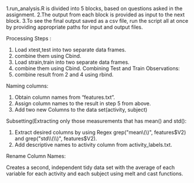  1.run_analysis.R is divided into 5 blocks, based on questions asked in the assignment.
 2.The output from each block is provided as input to the next block.
 3.To see the final output saved as a csv file, run the script all at once by providing  appropriate paths for input and output files.

Processing Steps :
1. Load xtest,test into two separate data frames.
2. combine them using Cbind.
3. Load strain,train into two separate data frames.
4. combine them using Cbind.
Combining Test and Train Observations:
5. combine result from 2 and 4 using rbind.

Naming columns:
1. Obtain column names from “features.txt”.
2. Assign column names to the result in step 5 from above.
3. Add two new Columns to the data set(activity, subject)

Subsetting(Extracting only those measurements that has mean() and std():
1. Extract desired columns by using Regex grep("mean\\(\\)", features$V2) and grep("std\\(\\)", features$V2).
2. Add descriptive names to activity column from activity_labels.txt.

Rename Column Names:

 Creates a second, independent tidy data set with the average of each variable for each activity and each subject using melt and cast functions.